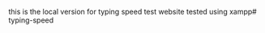 this is the local version for typing speed test website tested using xampp#   t y p i n g - s p e e d  
 